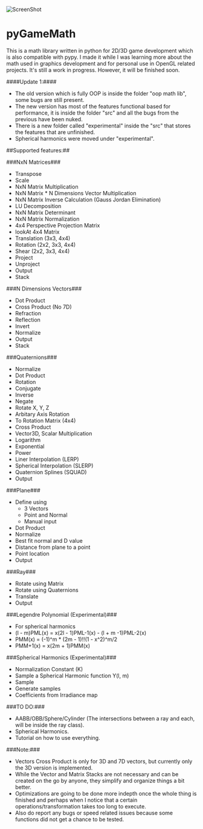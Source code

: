 ![ScreenShot](https://raw.github.com/AlexMarinescu/pyGameMath/master/data/pyGameMathLogo.png)

pyGameMath
==========
This is a math library written in python for 2D/3D game development which is also compatible with pypy. I made it while I was learning more about the math used in graphics development and for personal use in OpenGL related projects.
It's still a work in progress. However, it will be finished soon.

####Update 1:####
* The old version which is fully OOP is inside the folder "oop math lib", some bugs are still present.
* The new version has most of the features functional based for performance, it is inside the folder "src" and all the bugs from the previous have been nuked.
* There is a new folder called "experimental" inside the "src" that stores the features that are unfinished.
* Spherical harmonics were moved under "experimental".

##Supported features:##

###NxN Matrices###
* Transpose
* Scale
* NxN Matrix Multiplication
* NxN Matrix * N Dimensions Vector Multiplication
* NxN Matrix Inverse Calculation (Gauss Jordan Elimination)
* LU Decomposition
* NxN Matrix Determinant
* NxN Matrix Normalization
* 4x4 Perspective Projection Matrix
* lookAt 4x4 Matrix
* Translation (3x3, 4x4)
* Rotation (2x2, 3x3, 4x4)
* Shear (2x2, 3x3, 4x4)
* Project
* Unproject
* Output
* Stack
  
###N Dimensions Vectors###
* Dot Product
* Cross Product (No 7D)
* Refraction
* Reflection
* Invert
* Normalize
* Output
* Stack
  
###Quaternions###
* Normalize
* Dot Product
* Rotation
* Conjugate
* Inverse
* Negate
* Rotate X, Y, Z
* Arbitary Axis Rotation
* To Rotation Matrix (4x4)
* Cross Product
* Vector3D, Scalar Multiplication
* Logarithm
* Exponential
* Power
* Liner Interpolation (LERP)
* Spherical Interpolation (SLERP)
* Quaternion Splines (SQUAD)
* Output
  
###Plane###
* Define using
    * 3 Vectors
    * Point and Normal
    * Manual input
* Dot Product
* Normalize
* Best fit normal and D value
* Distance from plane to a point
* Point location
* Output
  
###Ray###
* Rotate using Matrix
* Rotate using Quaternions
* Translate
* Output

###Legendre Polynomial (Experimental)###
* For spherical harmonics
* (l - m)PML(x) = x(2l - 1)PML-1(x) - (l + m -1)PML-2(x)
* PMM(x) = (-1)^m * (2m - 1)!!(1 - x^2)^m/2
* PMM+1(x) = x(2m + 1)PMM(x)

###Spherical Harmonics (Experimental)###
* Normalization Constant (K)
* Sample a Spherical Harmonic function Y(l, m)
* Sample
* Generate samples
* Coefficients from Irradiance map
  
###TO DO:###
* AABB/OBB/Sphere/Cylinder (The intersections between a ray and each, will be inside the ray class).
* Spherical Harmonics.
* Tutorial on how to use everything.

###Note:###
* Vectors Cross Product is only for 3D and 7D vectors, but currently only the 3D version is implemented.
* While the Vector and Matrix Stacks are not necessary and can be created on the go by anyone, they simplify and organize things a bit better.
* Optimizations are going to be done more indepth once the whole thing is finished and perhaps when I notice that a certain operations/transformation takes too long to execute.
* Also do report any bugs or speed related issues because some functions did not get a chance to be tested.
